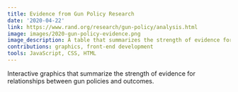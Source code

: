 ```yaml
---
title: Evidence from Gun Policy Research
date: '2020-04-22'
link: https://www.rand.org/research/gun-policy/analysis.html
image: images/2020-gun-policy-evidence.png
image_description: A table that summarizes the strength of evidence for how gun policies affect outcomes.
contributions: graphics, front-end development
tools: JavaScript, CSS, HTML
---
```


Interactive graphics that summarize the strength of evidence for relationships between gun policies and outcomes.